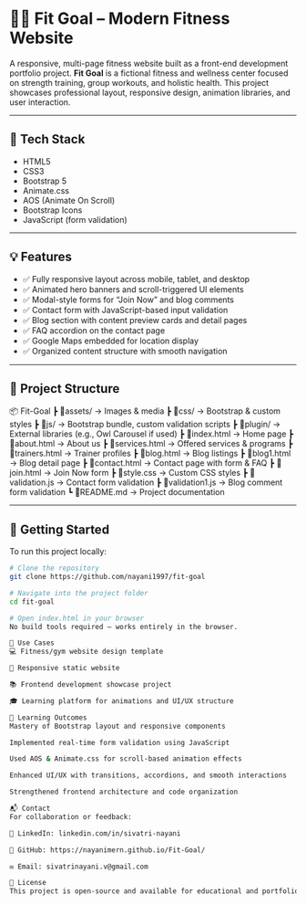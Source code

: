 # 🏋️‍♀️ Fit Goal – Modern Fitness Website

A responsive, multi-page fitness website built as a front-end development portfolio project. **Fit Goal** is a fictional fitness and wellness center focused on strength training, group workouts, and holistic health. This project showcases professional layout, responsive design, animation libraries, and user interaction.

---

## 🔧 Tech Stack

- HTML5  
- CSS3  
- Bootstrap 5  
- Animate.css  
- AOS (Animate On Scroll)  
- Bootstrap Icons  
- JavaScript (form validation)

---

## 💡 Features

- ✅ Fully responsive layout across mobile, tablet, and desktop  
- ✅ Animated hero banners and scroll-triggered UI elements  
- ✅ Modal-style forms for “Join Now” and blog comments  
- ✅ Contact form with JavaScript-based input validation  
- ✅ Blog section with content preview cards and detail pages  
- ✅ FAQ accordion on the contact page  
- ✅ Google Maps embedded for location display  
- ✅ Organized content structure with smooth navigation

---

## 📁 Project Structure

📦 Fit-Goal
┣ 📂assets/ → Images & media
┣ 📂css/ → Bootstrap & custom styles
┣ 📂js/ → Bootstrap bundle, custom validation scripts
┣ 📂plugin/ → External libraries (e.g., Owl Carousel if used)
┣ 📜index.html → Home page
┣ 📜about.html → About us
┣ 📜services.html → Offered services & programs
┣ 📜trainers.html → Trainer profiles
┣ 📜blog.html → Blog listings
┣ 📜blog1.html → Blog detail page
┣ 📜contact.html → Contact page with form & FAQ
┣ 📜join.html → Join Now form
┣ 📜style.css → Custom CSS styles
┣ 📜validation.js → Contact form validation
┣ 📜validation1.js → Blog comment form validation
┗ 📜README.md → Project documentation

---

## 🚀 Getting Started

To run this project locally:

```bash
# Clone the repository
git clone https://github.com/nayani1997/fit-goal

# Navigate into the project folder
cd fit-goal

# Open index.html in your browser
No build tools required — works entirely in the browser.

📌 Use Cases
💻 Fitness/gym website design template

📱 Responsive static website

📚 Frontend development showcase project

🎓 Learning platform for animations and UI/UX structure

🧠 Learning Outcomes
Mastery of Bootstrap layout and responsive components

Implemented real-time form validation using JavaScript

Used AOS & Animate.css for scroll-based animation effects

Enhanced UI/UX with transitions, accordions, and smooth interactions

Strengthened frontend architecture and code organization

📬 Contact
For collaboration or feedback:

💼 LinkedIn: linkedin.com/in/sivatri-nayani

🐙 GitHub: https://nayanimern.github.io/Fit-Goal/

✉️ Email: sivatrinayani.v@gmail.com

📜 License
This project is open-source and available for educational and portfolio use only.
